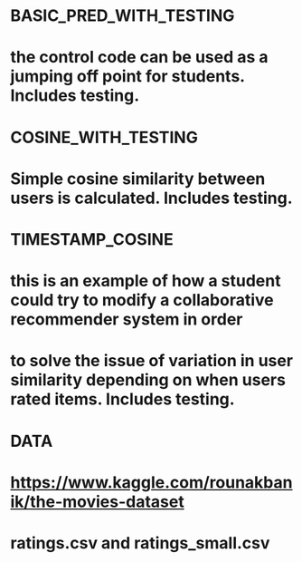 # BASIC_PRED_WITH_TESTING
# the control code can be used as a jumping off point for students. Includes testing.

# COSINE_WITH_TESTING
# Simple cosine similarity between users is calculated. Includes testing.

# TIMESTAMP_COSINE
# this is an example of how a student could try to modify a collaborative recommender system in order
# to solve the issue of variation in user similarity depending on when users rated items. Includes testing.

# DATA
# https://www.kaggle.com/rounakbanik/the-movies-dataset
# ratings.csv and ratings_small.csv

